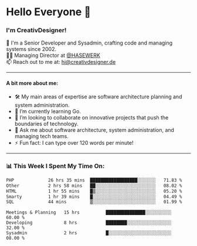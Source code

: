 # Hello Everyone 👋

### I'm CreativDesigner!

🔭 I'm a Senior Developer and Sysadmin, crafting code and managing systems since 2002.  
👨‍💼 Managing Director at [@HASEWERK](https://github.com/HASEWERK)  
📫 Reach out to me at: [hi@creativdesigner.de](mailto:hi@creativdesigner.de)  

---

#### A bit more about me:

- 🛠 My main areas of expertise are software architecture planning and system administration.
- 🌱 I’m currently learning Go.
- 👯 I’m looking to collaborate on innovative projects that push the boundaries of technology.
- 💬 Ask me about software architecture, system administration, and managing tech teams.
- ⚡ Fun fact: I can type over 120 words per minute!  

---

### 📊 **This Week I Spent My Time On:**

<!--START_SECTION:waka-->

```txt
PHP             26 hrs 35 mins  ██████████████████░░░░░░░   71.83 %
Other           2 hrs 58 mins   ██░░░░░░░░░░░░░░░░░░░░░░░   08.02 %
HTML            1 hr 55 mins    █▒░░░░░░░░░░░░░░░░░░░░░░░   05.20 %
Smarty          1 hr 39 mins    █░░░░░░░░░░░░░░░░░░░░░░░░   04.49 %
SQL             44 mins         ▒░░░░░░░░░░░░░░░░░░░░░░░░   01.99 %
```

<!--END_SECTION:waka-->

```text
Meetings & Planning   15 hrs          ███████████████░░░░░░░░░░   60.00 % 
Developing            8 hrs           ████████░░░░░░░░░░░░░░░░░   32.00 % 
Sysadmin              2 hrs           █░░░░░░░░░░░░░░░░░░░░░░░░   08.00 %

